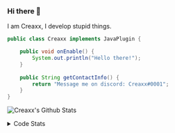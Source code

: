 ### Hi there 👋

I am Creaxx, I develop stupid things. 

```java
public class Creaxx implements JavaPlugin {

    public void onEnable() {
        System.out.println("Hello there!");
    }
    
    public String getContactInfo() {
        return "Message me on discord: Creaxx#0001";
    }
}
```

![Creaxx's Github Stats](https://github-readme-stats.vercel.app/api?username=CreaxxOG&show_icons=true&theme=dark&count_private=true)

<details>
  <summary>Code Stats</summary>

<!--START_SECTION:waka-->
![Code Time](http://img.shields.io/badge/Code%20Time-675%20hrs%2056%20mins-blue)

![Lines of code](https://img.shields.io/badge/From%20Hello%20World%20I%27ve%20Written-11%20Thousand%20lines%20of%20code-blue)

**🐱 My GitHub Data** 

> 🏆 128 Contributions in the Year 2022
 > 
> 📦 388.8 kB Used in GitHub's Storage 
 > 
> 🚫 Not Opted to Hire
 > 
> 📜 1 Public Repository 
 > 
> 🔑 5 Private Repositories  
 > 
**I'm a Night 🦉** 

```text
🌞 Morning    14 commits     ██░░░░░░░░░░░░░░░░░░░░░░░   7.82% 
🌆 Daytime    50 commits     ███████░░░░░░░░░░░░░░░░░░   27.93% 
🌃 Evening    109 commits    ███████████████░░░░░░░░░░   60.89% 
🌙 Night      6 commits      ░░░░░░░░░░░░░░░░░░░░░░░░░   3.35%

```
📅 **I'm Most Productive on Wednesday** 

```text
Monday       21 commits     ███░░░░░░░░░░░░░░░░░░░░░░   11.73% 
Tuesday      29 commits     ████░░░░░░░░░░░░░░░░░░░░░   16.2% 
Wednesday    30 commits     ████░░░░░░░░░░░░░░░░░░░░░   16.76% 
Thursday     26 commits     ███░░░░░░░░░░░░░░░░░░░░░░   14.53% 
Friday       28 commits     ████░░░░░░░░░░░░░░░░░░░░░   15.64% 
Saturday     28 commits     ████░░░░░░░░░░░░░░░░░░░░░   15.64% 
Sunday       17 commits     ██░░░░░░░░░░░░░░░░░░░░░░░   9.5%

```


📊 **This Week I Spent My Time On** 

```text
💬 Programming Languages: 
Java                     12 hrs 32 mins      ███████████████████████░░   94.21% 
YAML                     34 mins             █░░░░░░░░░░░░░░░░░░░░░░░░   4.28% 
XML                      10 mins             ░░░░░░░░░░░░░░░░░░░░░░░░░   1.36% 
Kotlin                   1 min               ░░░░░░░░░░░░░░░░░░░░░░░░░   0.14% 
Properties               0 secs              ░░░░░░░░░░░░░░░░░░░░░░░░░   0.0%

🔥 Editors: 
IntelliJ                 13 hrs 18 mins      █████████████████████████   100.0%

```

**I Mostly Code in Java** 

```text
Java                     5 repos             █████████████████░░░░░░░░   71.43% 
EJS                      1 repo              ███░░░░░░░░░░░░░░░░░░░░░░   14.29% 
Kotlin                   1 repo              ███░░░░░░░░░░░░░░░░░░░░░░   14.29%

```



 Last Updated on 11/06/2022 12:38:12 UTC
<!--END_SECTION:waka-->
</details>
